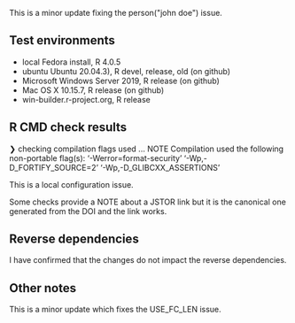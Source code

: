 This is a minor update fixing the person("john doe") issue.

## Test environments
* local Fedora install, R 4.0.5
* ubuntu Ubuntu 20.04.3), R devel, release, old (on github)
* Microsoft Windows Server 2019, R release (on github)
* Mac OS X 10.15.7, R release (on github)
* win-builder.r-project.org, R release

## R CMD check results

❯ checking compilation flags used ... NOTE
  Compilation used the following non-portable flag(s):
    ‘-Werror=format-security’ ‘-Wp,-D_FORTIFY_SOURCE=2’
    ‘-Wp,-D_GLIBCXX_ASSERTIONS’

This is a local configuration issue.

Some checks provide a NOTE about a JSTOR link but it is the 
canonical one generated from the DOI and the link works.


## Reverse dependencies

I have confirmed that the changes do not impact the reverse dependencies.

## Other notes

This is a minor update which fixes the USE_FC_LEN issue.
